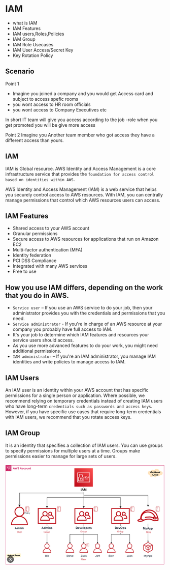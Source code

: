 # IAM
- what is IAM
- IAM Features
- IAM users,Roles,Policies
- IAM Group
- IAM Role Usecases
- IAM User Access/Secret Key
- Key Rotation Policy

## Scenario
Point 1
- Imagine you joined a company and you would get Access card and subject to access spefic rooms
 - you wont access to HR room officials
 - you wont access to  Company Executives
 etc
 
 In short IT team will give you access according to the job -role
  when you get promoted you will be give more access

Point 2
Imagine you Another team member who got access they have a different access than yours.


## IAM 
IAM is Global resource.
AWS Identity and Access Management is a core infrastructure service that provides the ```foundation for access control based on identities within AWS.```

AWS Identity and Access Management (IAM) is a web service that helps you securely
control access to AWS resources.
With IAM, you can centrally manage permissions that control which AWS resources
users can access.


## IAM Features
- Shared access to your AWS account
- Granular permissions
- Secure access to AWS resources for applications that run on Amazon EC2
- Multi-factor authentication (MFA)
- Identity federation
- PCI DSS Compliance
- Integrated with many AWS services
- Free to use

## How you use IAM differs, depending on the work that you do in AWS.
- ```Service user``` – If you use an AWS service to do your job, then your administrator provides you with the credentials and permissions that you need.
- ```Service administrator``` - If you're in charge of an AWS resource at your company you probably have full access to IAM.
- It's your job to determine which IAM features and resources your service users should access.
- As you use more advanced features to do your work, you might need additional permissions.
- ```IAM administrator``` – If you're an IAM administrator, you manage IAM identities and write policies to manage access to IAM.

## IAM Users
An IAM user is an identity within your AWS account that has specific permissions for a single person or application. Where possible, we recommend relying on temporary
credentials instead of creating IAM users who have long-term ```credentials such as passwords and access keys```. However, if you have specific use cases that require long-term
credentials with IAM users, we recommend that you rotate access keys.

## IAM Group
It is an identity that specifies a collection of IAM users. You can use groups to specify permissions for multiple users at a time. Groups make permissions easier to manage for large sets of users.

<img src="IAM-User-Group.png" width="600">
